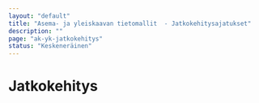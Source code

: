 ```yaml
---
layout: "default"
title: "Asema- ja yleiskaavan tietomallit  - Jatkokehitysajatukset"
description: ""
page: "ak-yk-jatkokehitys"
status: "Keskeneräinen"
---
```

# Jatkokehitys
